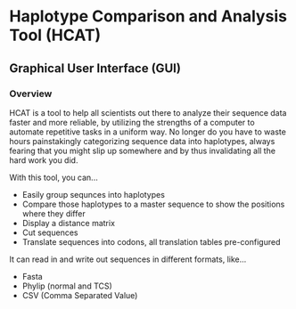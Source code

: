 # Haplotype Comparison and Analysis Tool (HCAT)
## Graphical User Interface (GUI)

### Overview
HCAT is a tool to help all scientists out there to analyze their sequence data faster and more reliable, by utilizing the strengths of a computer to automate repetitive tasks in a uniform way. No longer do you have to waste hours painstakingly categorizing sequence data into haplotypes, always fearing that you might slip up somewhere and by thus invalidating all the hard work you did.

With this tool, you can...
* Easily group sequnces into haplotypes
* Compare those haplotypes to a master sequence to show the positions where they differ
* Display a distance matrix
* Cut sequences
* Translate sequences into codons, all translation tables pre-configured

It can read in and write out sequences in different formats, like...
* Fasta
* Phylip (normal and TCS)
* CSV (Comma Separated Value)
